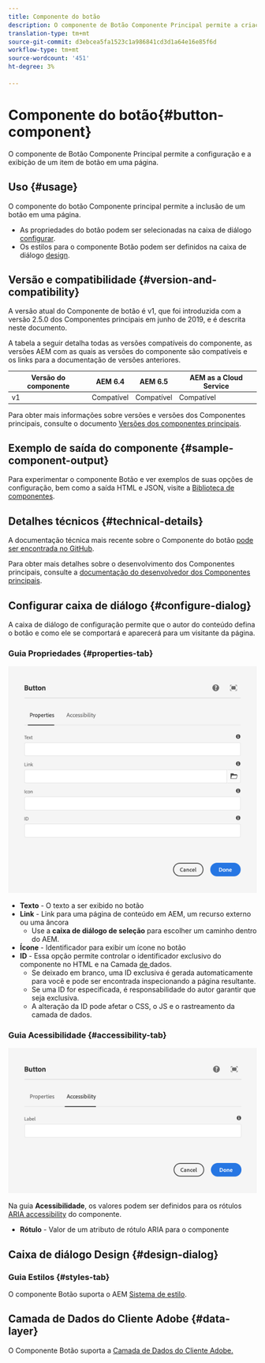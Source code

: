 ```yaml
---
title: Componente do botão
description: O componente de Botão Componente Principal permite a criação e a exibição de um botão.
translation-type: tm+mt
source-git-commit: d3ebcea5fa1523c1a986841cd3d1a64e16e85f6d
workflow-type: tm+mt
source-wordcount: '451'
ht-degree: 3%

---
```



# Componente do botão{#button-component}

O componente de Botão Componente Principal permite a configuração e a exibição de um item de botão em uma página.

## Uso {#usage}

O componente do botão Componente principal permite a inclusão de um botão em uma página.

* As propriedades do botão podem ser selecionadas na caixa de diálogo [configurar](#configure-dialog).
* Os estilos para o componente Botão podem ser definidos na caixa de diálogo [design](#design-dialog).

## Versão e compatibilidade {#version-and-compatibility}

A versão atual do Componente de botão é v1, que foi introduzida com a versão 2.5.0 dos Componentes principais em junho de 2019, e é descrita neste documento.

A tabela a seguir detalha todas as versões compatíveis do componente, as versões AEM com as quais as versões do componente são compatíveis e os links para a documentação de versões anteriores.

| Versão do componente | AEM 6.4 | AEM 6.5 | AEM as a Cloud Service |
|--- |--- |---|---|
| v1 | Compatível | Compatível | Compatível |

Para obter mais informações sobre versões e versões dos Componentes principais, consulte o documento [Versões dos componentes principais](/help/versions.md).

## Exemplo de saída do componente {#sample-component-output}

Para experimentar o componente Botão e ver exemplos de suas opções de configuração, bem como a saída HTML e JSON, visite a [Biblioteca de componentes](https://adobe.com/go/aem_cmp_library_button).

## Detalhes técnicos {#technical-details}

A documentação técnica mais recente sobre o Componente do botão [pode ser encontrada no GitHub](https://adobe.com/go/aem_cmp_tech_button_v1).

Para obter mais detalhes sobre o desenvolvimento dos Componentes principais, consulte a [documentação do desenvolvedor dos Componentes principais](/help/developing/overview.md).

## Configurar caixa de diálogo {#configure-dialog}

A caixa de diálogo de configuração permite que o autor do conteúdo defina o botão e como ele se comportará e aparecerá para um visitante da página.

### Guia Propriedades {#properties-tab}

![Guia Propriedades da caixa de diálogo Editar do componente Botão](/help/assets/button-edit-properties.png)

* **Texto**  - O texto a ser exibido no botão
* **Link**  - Link para uma página de conteúdo em AEM, um recurso externo ou uma âncora
   * Use a **caixa de diálogo de seleção** para escolher um caminho dentro do AEM.
* **Ícone**  - Identificador para exibir um ícone no botão
* **ID**  - Essa opção permite controlar o identificador exclusivo do componente no HTML e na Camada [ de ](/help/developing/data-layer/overview.md)dados.
   * Se deixado em branco, uma ID exclusiva é gerada automaticamente para você e pode ser encontrada inspecionando a página resultante.
   * Se uma ID for especificada, é responsabilidade do autor garantir que seja exclusiva.
   * A alteração da ID pode afetar o CSS, o JS e o rastreamento da camada de dados.

### Guia Acessibilidade {#accessibility-tab}

![Guia Acessibilidade da caixa de diálogo Editar do Componente de Botão](/help/assets/button-edit-accessibility.png)

Na guia **Acessibilidade**, os valores podem ser definidos para os rótulos [ARIA accessibility](https://www.w3.org/WAI/standards-guidelines/aria/) do componente.

* **Rótulo**  - Valor de um atributo de rótulo ARIA para o componente

## Caixa de diálogo Design {#design-dialog}

### Guia Estilos {#styles-tab}

O componente Botão suporta o AEM [Sistema de estilo](/help/get-started/authoring.md#component-styling).

## Camada de Dados do Cliente Adobe {#data-layer}

O Componente Botão suporta a [Camada de Dados do Cliente Adobe.](/help/developing/data-layer/overview.md)
